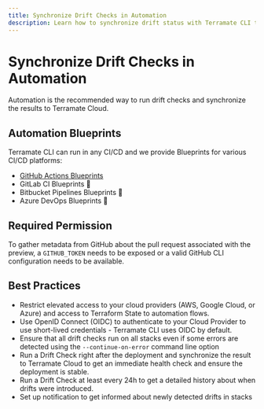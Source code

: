 ```yaml
---
title: Synchronize Drift Checks in Automation
description: Learn how to synchronize drift status with Terramate CLI to Terramate Cloud in automation.
---
```


# Synchronize Drift Checks in Automation

Automation is the recommended way to run drift checks and synchronize the results to Terramate Cloud.

## Automation Blueprints

Terramate CLI can run in any CI/CD and we provide Blueprints for various CI/CD platforms:

- [GitHub Actions Blueprints](../../cli/automation/github-actions/drift-check-workflow.md)
- GitLab CI Blueprints 🚧
- Bitbucket Pipelines Blueprints 🚧
- Azure DevOps Blueprints 🚧

## Required Permission

To gather metadata from GitHub about the pull request associated with the preview, a `GITHUB_TOKEN` needs to be exposed or a valid GitHub CLI configuration needs to be available.

## Best Practices

- Restrict elevated access to your cloud providers (AWS, Google Cloud, or Azure) and access to Terraform State to automation flows.
- Use OpenID Connect (OIDC) to authenticate to your Cloud Provider to use short-lived credentials - Terramate CLI uses OIDC by default.
- Ensure that all drift checks run on all stacks even if some errors are detected using the `--continue-on-error` command line option
- Run a Drift Check right after the deployment and synchronize the result to Terramate Cloud to get an immediate health check and ensure the deployment is stable.
- Run a Drift Check at least every 24h to get a detailed history about when drifts were introduced.
- Set up notification to get informed about newly detected drifts in stacks
